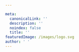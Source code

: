 ```yaml
---

meta:
  canonicalLink: ''
  description: ''
  noindex: false
  title: ''
featuredImage: /images/logo.svg
author: ' '
---
```


<!-- Use this to force Gatsby to correctly determine optional images/file schema -->
